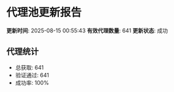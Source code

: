 # 代理池更新报告

**更新时间**: 2025-08-15 00:55:43
**有效代理数量**: 641
**更新状态**:  成功

## 代理统计
- 总获取: 641
- 验证通过: 641
- 成功率: 100%
